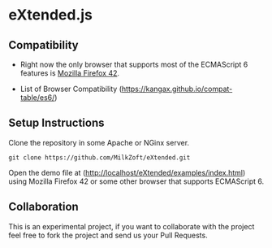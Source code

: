 # eXtended.js

## Compatibility

* Right now the only browser that supports most of the ECMAScript 6 features is [Mozilla Firefox 42](https://www.mozilla.org/en-US/firefox/developer/).

* List of Browser Compatibility (<https://kangax.github.io/compat-table/es6/>)

## Setup Instructions

Clone the repository in some Apache or NGinx server.

`git clone https://github.com/MilkZoft/eXtended.git`

Open the demo file at (<http://localhost/eXtended/examples/index.html>) using Mozilla Firefox 42 or some other browser that supports ECMAScript 6.

## Collaboration

This is an experimental project, if you want to collaborate with the project feel free to fork the project and send us your Pull Requests.
